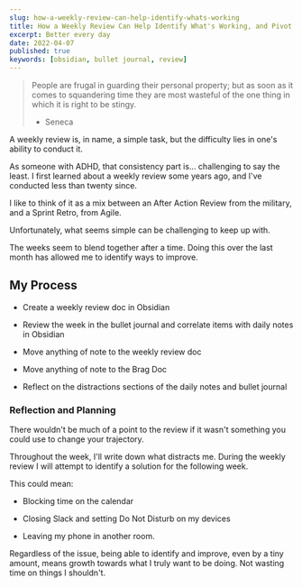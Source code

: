 ```yaml
---
slug: how-a-weekly-review-can-help-identify-whats-working
title: How a Weekly Review Can Help Identify What's Working, and Pivot When It's Not
excerpt: Better every day
date: 2022-04-07
published: true
keywords: [obsidian, bullet journal, review]
---
```


> People are frugal in guarding their personal property; but as soon as it comes
> to squandering time they are most wasteful of the one thing in which it is
> right to be stingy.
>
> - Seneca

A weekly review is, in name, a simple task, but the difficulty lies in one's
ability to conduct it.

As someone with ADHD, that consistency part is... challenging to say the least.
I first learned about a weekly review some years ago, and I've conducted less
than twenty since.

I like to think of it as a mix between an After Action Review from the military,
and a Sprint Retro, from Agile.

Unfortunately, what seems simple can be challenging to keep up with.

The weeks seem to blend together after a time. Doing this over the last month
has allowed me to identify ways to improve.

## My Process

- Create a weekly review doc in Obsidian

- Review the week in the bullet journal and correlate items with daily notes in
  Obsidian

- Move anything of note to the weekly review doc

- Move anything of note to the Brag Doc

- Reflect on the distractions sections of the daily notes and bullet journal

### Reflection and Planning

There wouldn't be much of a point to the review if it wasn't something you could
use to change your trajectory.

Throughout the week, I'll write down what distracts me. During the weekly review
I will attempt to identify a solution for the following week.

This could mean:

- Blocking time on the calendar

- Closing Slack and setting Do Not Disturb on my devices

- Leaving my phone in another room.

Regardless of the issue, being able to identify and improve, even by a tiny
amount, means growth towards what I truly want to be doing. Not wasting time on
things I shouldn't.
